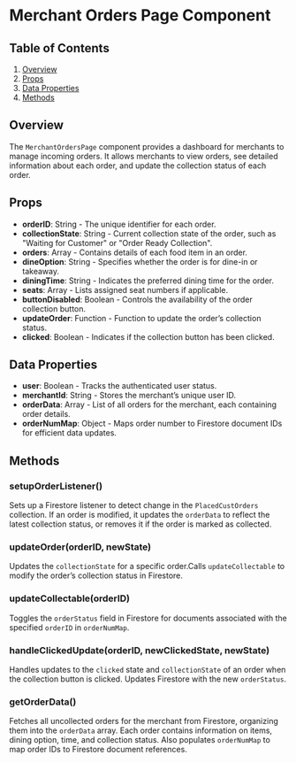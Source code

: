 # Merchant Orders Page Component

## Table of Contents

1. [Overview](#overview)
2. [Props](#props)
3. [Data Properties](#data-properties)
4. [Methods](#methods)

## Overview

The `MerchantOrdersPage` component provides a dashboard for merchants to manage incoming orders. It allows merchants to view orders, see detailed information about each order, and update the collection status of each order.

## Props

- **orderID**: String - The unique identifier for each order.
- **collectionState**: String - Current collection state of the order, such as "Waiting for Customer" or "Order Ready Collection".
- **orders**: Array - Contains details of each food item in an order.
- **dineOption**: String - Specifies whether the order is for dine-in or takeaway.
- **diningTime**: String - Indicates the preferred dining time for the order.
- **seats**: Array - Lists assigned seat numbers if applicable.
- **buttonDisabled**: Boolean - Controls the availability of the order collection button.
- **updateOrder**: Function - Function to update the order’s collection status.
- **clicked**: Boolean - Indicates if the collection button has been clicked.

## Data Properties

- **user**: Boolean - Tracks the authenticated user status.
- **merchantId**: String - Stores the merchant’s unique user ID.
- **orderData**: Array - List of all orders for the merchant, each containing order details.
- **orderNumMap**: Object - Maps order number to Firestore document IDs for efficient data updates.

## Methods

### setupOrderListener()

Sets up a Firestore listener to detect change in the `PlacedCustOrders` collection. If an order is modified, it updates the `orderData` to reflect the latest collection status, or removes it if the order is marked as collected.

### updateOrder(orderID, newState)

Updates the `collectionState` for a specific order.Calls `updateCollectable` to modify the order’s collection status in Firestore.

### updateCollectable(orderID)

Toggles the `orderStatus` field in Firestore for documents associated with the specified `orderID` in `orderNumMap`.

### handleClickedUpdate(orderID, newClickedState, newState)

Handles updates to the `clicked` state and `collectionState` of an order when the collection button is clicked. Updates Firestore with the new `orderStatus`.

### getOrderData()

Fetches all uncollected orders for the merchant from Firestore, organizing them into the `orderData` array. Each order contains information on items, dining option, time, and collection status. Also populates `orderNumMap` to map order IDs to Firestore document references.
